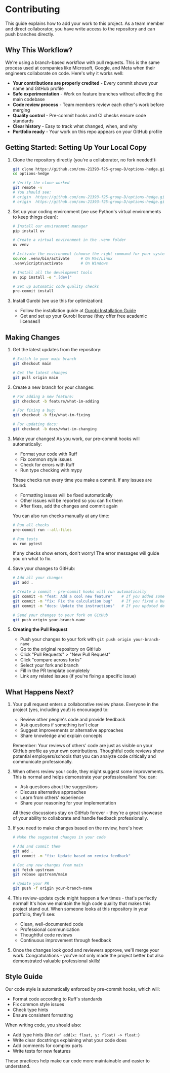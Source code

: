 # Contributing

This guide explains how to add your work to this project. As a team member and direct collaborator, you have write access to the repository and can push branches directly.

## Why This Workflow?

We're using a branch-based workflow with pull requests. This is the same process used at companies like Microsoft, Google, and Meta when their engineers collaborate on code. Here's why it works well:

- **Your contributions are properly credited** - Every commit shows your name and GitHub profile
- **Safe experimentation** - Work on feature branches without affecting the main codebase
- **Code review process** - Team members review each other's work before merging
- **Quality control** - Pre-commit hooks and CI checks ensure code standards
- **Clear history** - Easy to track what changed, when, and why
- **Portfolio ready** - Your work on this repo appears on your GitHub profile

## Getting Started: Setting Up Your Local Copy

1. Clone the repository directly (you're a collaborator, no fork needed!):

   ```bash
   git clone https://github.com/cmu-21393-f25-group-D/options-hedge.git
   cd options-hedge

   # Verify the clone worked
   git remote -v
   # You should see:
   # origin  https://github.com/cmu-21393-f25-group-D/options-hedge.git (fetch)
   # origin  https://github.com/cmu-21393-f25-group-D/options-hedge.git (push)
   ```

2. Set up your coding environment (we use Python's virtual environments to keep things clean):

   ```bash
   # Install our environment manager
   pip install uv

   # Create a virtual environment in the .venv folder
   uv venv

   # Activate the environment (choose the right command for your system)
   source .venv/bin/activate     # On Mac/Linux
   .venv\Scripts\activate        # On Windows

   # Install all the development tools
   uv pip install -e ".[dev]"

   # Set up automatic code quality checks
   pre-commit install
   ```

3. Install Gurobi (we use this for optimization):
   - Follow the installation guide at [Gurobi Installation Guide](https://www.gurobi.com/documentation/quickstart.html)
   - Get and set up your Gurobi license (they offer free academic licenses!)

## Making Changes

1. Get the latest updates from the repository:

   ```bash
   # Switch to your main branch
   git checkout main

   # Get the latest changes
   git pull origin main
   ```

2. Create a new branch for your changes:

   ```bash
   # For adding a new feature:
   git checkout -b feature/what-im-adding

   # For fixing a bug:
   git checkout -b fix/what-im-fixing

   # For updating docs:
   git checkout -b docs/what-im-changing
   ```

3. Make your changes! As you work, our pre-commit hooks will automatically:
   - Format your code with Ruff
   - Fix common style issues
   - Check for errors with Ruff
   - Run type checking with mypy

   These checks run every time you make a commit. If any issues are found:
   - Formatting issues will be fixed automatically
   - Other issues will be reported so you can fix them
   - After fixes, add the changes and commit again

   You can also run checks manually at any time:

   ```bash
   # Run all checks
   pre-commit run --all-files

   # Run tests
   uv run pytest
   ```

   If any checks show errors, don't worry! The error messages will guide you on what to fix.

4. Save your changes to GitHub:

   ```bash
   # Add all your changes
   git add .

   # Create a commit - pre-commit hooks will run automatically
   git commit -m "feat: Add a cool new feature"    # If you added something new
   git commit -m "fix: Fix the calculation bug"    # If you fixed a bug
   git commit -m "docs: Update the instructions"   # If you updated docs

   # Send your changes to your fork on GitHub
   git push origin your-branch-name
   ```

5. **Creating the Pull Request**
   - Push your changes to your fork with `git push origin your-branch-name`
   - Go to the original repository on GitHub
   - Click "Pull Requests" > "New Pull Request"
   - Click "compare across forks"
   - Select your fork and branch
   - Fill in the PR template completely
   - Link any related issues (if you're fixing a specific issue)

## What Happens Next?

1. Your pull request enters a collaborative review phase. Everyone in the project (yes, including you!) is encouraged to:
   - Review other people's code and provide feedback
   - Ask questions if something isn't clear
   - Suggest improvements or alternative approaches
   - Share knowledge and explain concepts

   Remember: Your reviews of others' code are just as visible on your GitHub profile as your own contributions. Thoughtful code reviews show potential employers/schools that you can analyze code critically and communicate professionally.

2. When others review your code, they might suggest some improvements. This is normal and helps demonstrate your professionalism! You can:
   - Ask questions about the suggestions
   - Discuss alternative approaches
   - Learn from others' experience
   - Share your reasoning for your implementation

   All these discussions stay on GitHub forever - they're a great showcase of your ability to collaborate and handle feedback professionally.

3. If you need to make changes based on the review, here's how:

   ```bash
   # Make the suggested changes in your code

   # Add and commit them
   git add .
   git commit -m "fix: Update based on review feedback"

   # Get any new changes from main
   git fetch upstream
   git rebase upstream/main

   # Update your PR
   git push -f origin your-branch-name
   ```

4. This review-update cycle might happen a few times - that's perfectly normal! It's how we maintain the high code quality that makes this project stand out. When someone looks at this repository in your portfolio, they'll see:
   - Clean, well-documented code
   - Professional communication
   - Thoughtful code reviews
   - Continuous improvement through feedback

5. Once the changes look good and reviewers approve, we'll merge your work. Congratulations - you've not only made the project better but also demonstrated valuable professional skills!

## Style Guide

Our code style is automatically enforced by pre-commit hooks, which will:

- Format code according to Ruff's standards
- Fix common style issues
- Check type hints
- Ensure consistent formatting

When writing code, you should also:

- Add type hints (like `def add(x: float, y: float) -> float:`)
- Write clear docstrings explaining what your code does
- Add comments for complex parts
- Write tests for new features

These practices help make our code more maintainable and easier to understand.
